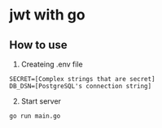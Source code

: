 # jwt with go

## How to use

1. Createing .env file

```
SECRET=[Complex strings that are secret]
DB_DSN=[PostgreSQL's connection string]
```

2. Start server

```
go run main.go
```
